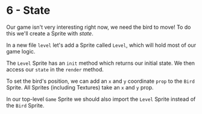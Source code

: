 # 6 - State

Our game isn't very interesting right now, we need the bird to move! To do this we'll create a Sprite with _state_.

In a new file `level` let's add a Sprite called `Level`, which will hold most of our game logic.

The `Level` Sprite has an `init` method which returns our initial state. We then access our `state` in the `render` method.

To set the bird's position, we can add an `x` and `y` coordinate `prop` to the `Bird` Sprite. All Sprites (including Textures) take an `x` and `y` prop.

In our top-level `Game` Sprite we should also import the `Level` Sprite instead of the `Bird` Sprite.
